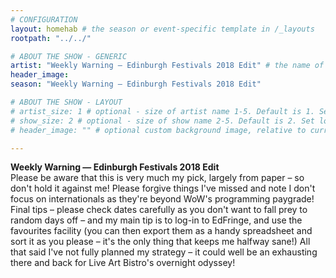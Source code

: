 ```yaml
---
# CONFIGURATION
layout: homehab # the season or event-specific template in /_layouts
rootpath: "../../"

# ABOUT THE SHOW - GENERIC
artist: "Weekly Warning — Edinburgh Festivals 2018 Edit" # the name of the artist or company
header_image:   
season: "Weekly Warning — Edinburgh Festivals 2018 Edit" 

# ABOUT THE SHOW - LAYOUT
# artist_size: 1 # optional - size of artist name 1-5. Default is 1. Set longer names to lower values
# show_size: 2 # optional - size of show name 2-5. Default is 2. Set longer names to lower values
# header_image: "" # optional custom background image, relative to current page

---
```

**Weekly Warning — Edinburgh Festivals 2018 Edit**        
Please be aware that this is very much my pick, largely from paper – so don't hold it against me! Please forgive things I've missed and note I don't focus on internationals as they're beyond WoW's programming paygrade! Final tips – please check dates carefully as you don't want to fall prey to random days off – and my main tip is to log-in to EdFringe, and use the favourites facility (you can then export them as a handy spreadsheet and sort it as you please – it's the only thing that keeps me halfway sane!) All that said I've not fully planned my strategy – it could well be an exhausting there and back for Live Art Bistro's overnight odyssey!        
